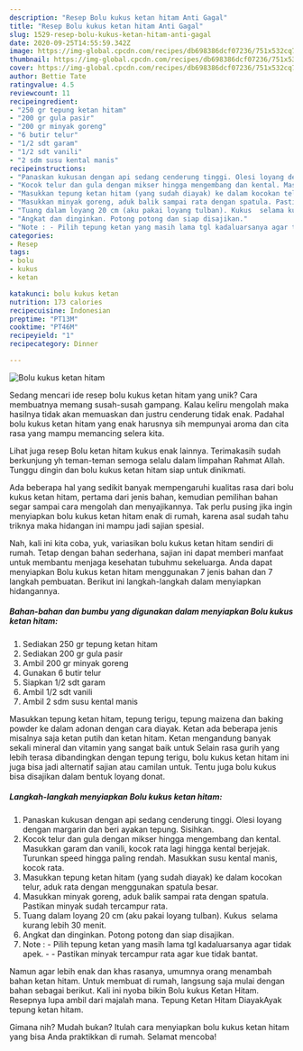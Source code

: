 ```yaml
---
description: "Resep Bolu kukus ketan hitam Anti Gagal"
title: "Resep Bolu kukus ketan hitam Anti Gagal"
slug: 1529-resep-bolu-kukus-ketan-hitam-anti-gagal
date: 2020-09-25T14:55:59.342Z
image: https://img-global.cpcdn.com/recipes/db698386dcf07236/751x532cq70/bolu-kukus-ketan-hitam-foto-resep-utama.jpg
thumbnail: https://img-global.cpcdn.com/recipes/db698386dcf07236/751x532cq70/bolu-kukus-ketan-hitam-foto-resep-utama.jpg
cover: https://img-global.cpcdn.com/recipes/db698386dcf07236/751x532cq70/bolu-kukus-ketan-hitam-foto-resep-utama.jpg
author: Bettie Tate
ratingvalue: 4.5
reviewcount: 11
recipeingredient:
- "250 gr tepung ketan hitam"
- "200 gr gula pasir"
- "200 gr minyak goreng"
- "6 butir telur"
- "1/2 sdt garam"
- "1/2 sdt vanili"
- "2 sdm susu kental manis"
recipeinstructions:
- "Panaskan kukusan dengan api sedang cenderung tinggi. Olesi loyang dengan margarin dan beri ayakan tepung. Sisihkan."
- "Kocok telur dan gula dengan mikser hingga mengembang dan kental. Masukkan garam dan vanili, kocok rata lagi hingga kental berjejak. Turunkan speed hingga paling rendah. Masukkan susu kental manis, kocok rata."
- "Masukkan tepung ketan hitam (yang sudah diayak) ke dalam kocokan telur, aduk rata dengan menggunakan spatula besar."
- "Masukkan minyak goreng, aduk balik sampai rata dengan spatula. Pastikan minyak sudah tercampur rata."
- "Tuang dalam loyang 20 cm (aku pakai loyang tulban). Kukus  selama kurang lebih 30 menit."
- "Angkat dan dinginkan. Potong potong dan siap disajikan."
- "Note : - Pilih tepung ketan yang masih lama tgl kadaluarsanya agar tidak apek. - Pastikan minyak tercampur rata agar kue tidak bantat."
categories:
- Resep
tags:
- bolu
- kukus
- ketan

katakunci: bolu kukus ketan 
nutrition: 173 calories
recipecuisine: Indonesian
preptime: "PT13M"
cooktime: "PT46M"
recipeyield: "1"
recipecategory: Dinner

---
```



![Bolu kukus ketan hitam](https://img-global.cpcdn.com/recipes/db698386dcf07236/751x532cq70/bolu-kukus-ketan-hitam-foto-resep-utama.jpg)

Sedang mencari ide resep bolu kukus ketan hitam yang unik? Cara membuatnya memang susah-susah gampang. Kalau keliru mengolah maka hasilnya tidak akan memuaskan dan justru cenderung tidak enak. Padahal bolu kukus ketan hitam yang enak harusnya sih mempunyai aroma dan cita rasa yang mampu memancing selera kita.

Lihat juga resep Bolu ketan hitam kukus enak lainnya. Terimakasih sudah berkunjung yh teman-teman semoga selalu dalam limpahan Rahmat Allah. Tunggu dingin dan bolu kukus ketan hitam siap untuk dinikmati.

Ada beberapa hal yang sedikit banyak mempengaruhi kualitas rasa dari bolu kukus ketan hitam, pertama dari jenis bahan, kemudian pemilihan bahan segar sampai cara mengolah dan menyajikannya. Tak perlu pusing jika ingin menyiapkan bolu kukus ketan hitam enak di rumah, karena asal sudah tahu triknya maka hidangan ini mampu jadi sajian spesial.


Nah, kali ini kita coba, yuk, variasikan bolu kukus ketan hitam sendiri di rumah. Tetap dengan bahan sederhana, sajian ini dapat memberi manfaat untuk membantu menjaga kesehatan tubuhmu sekeluarga. Anda dapat menyiapkan Bolu kukus ketan hitam menggunakan 7 jenis bahan dan 7 langkah pembuatan. Berikut ini langkah-langkah dalam menyiapkan hidangannya.

<!--inarticleads1-->

##### Bahan-bahan dan bumbu yang digunakan dalam menyiapkan Bolu kukus ketan hitam:

1. Sediakan 250 gr tepung ketan hitam
1. Sediakan 200 gr gula pasir
1. Ambil 200 gr minyak goreng
1. Gunakan 6 butir telur
1. Siapkan 1/2 sdt garam
1. Ambil 1/2 sdt vanili
1. Ambil 2 sdm susu kental manis


Masukkan tepung ketan hitam, tepung terigu, tepung maizena dan baking powder ke dalam adonan dengan cara diayak. Ketan ada beberapa jenis misalnya saja ketan putih dan ketan hitam. Ketan mengandung banyak sekali mineral dan vitamin yang sangat baik untuk Selain rasa gurih yang lebih terasa dibandingkan dengan tepung terigu, bolu kukus ketan hitam ini juga bisa jadi alternatif sajian atau camilan untuk. Tentu juga bolu kukus bisa disajikan dalam bentuk loyang donat. 

<!--inarticleads2-->

##### Langkah-langkah menyiapkan Bolu kukus ketan hitam:

1. Panaskan kukusan dengan api sedang cenderung tinggi. Olesi loyang dengan margarin dan beri ayakan tepung. Sisihkan.
1. Kocok telur dan gula dengan mikser hingga mengembang dan kental. Masukkan garam dan vanili, kocok rata lagi hingga kental berjejak. Turunkan speed hingga paling rendah. Masukkan susu kental manis, kocok rata.
1. Masukkan tepung ketan hitam (yang sudah diayak) ke dalam kocokan telur, aduk rata dengan menggunakan spatula besar.
1. Masukkan minyak goreng, aduk balik sampai rata dengan spatula. Pastikan minyak sudah tercampur rata.
1. Tuang dalam loyang 20 cm (aku pakai loyang tulban). Kukus  selama kurang lebih 30 menit.
1. Angkat dan dinginkan. Potong potong dan siap disajikan.
1. Note : - Pilih tepung ketan yang masih lama tgl kadaluarsanya agar tidak apek. - - Pastikan minyak tercampur rata agar kue tidak bantat.


Namun agar lebih enak dan khas rasanya, umumnya orang menambah bahan ketan hitam. Untuk membuat di rumah, langsung saja mulai dengan bahan sebagai berikut. Kali ini nyoba bikin Bolu kukus Ketan Hitam. Resepnya lupa ambil dari majalah mana. Tepung Ketan Hitam DiayakAyak tepung ketan hitam. 

Gimana nih? Mudah bukan? Itulah cara menyiapkan bolu kukus ketan hitam yang bisa Anda praktikkan di rumah. Selamat mencoba!
